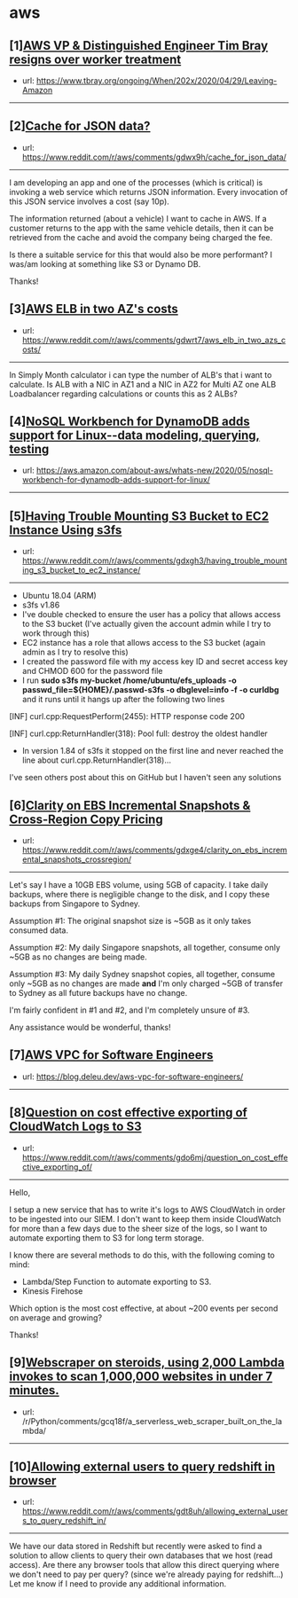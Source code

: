 # aws
## [1][AWS VP &amp; Distinguished Engineer Tim Bray resigns over worker treatment](https://www.reddit.com/r/aws/comments/gde37f/aws_vp_distinguished_engineer_tim_bray_resigns/)
- url: https://www.tbray.org/ongoing/When/202x/2020/04/29/Leaving-Amazon
---

## [2][Cache for JSON data?](https://www.reddit.com/r/aws/comments/gdwx9h/cache_for_json_data/)
- url: https://www.reddit.com/r/aws/comments/gdwx9h/cache_for_json_data/
---
I am developing an app and one of the processes (which is critical) is invoking a web service which returns JSON information. Every invocation of this JSON service involves a cost (say 10p).

The information returned (about a vehicle) I want to cache in AWS. If a customer returns to the app with the same vehicle details, then it can be retrieved from the cache and avoid the company being charged the fee.

Is there a suitable service for this that would also be more performant? I was/am looking at something like S3 or Dynamo DB.

Thanks!
## [3][AWS ELB in two AZ's costs](https://www.reddit.com/r/aws/comments/gdwrt7/aws_elb_in_two_azs_costs/)
- url: https://www.reddit.com/r/aws/comments/gdwrt7/aws_elb_in_two_azs_costs/
---
In Simply Month calculator i can type the number of ALB's that i want to calculate. Is ALB with a NIC in AZ1 and  a NIC in AZ2 for Multi AZ one ALB Loadbalancer regarding calculations or counts this as 2 ALBs?
## [4][NoSQL Workbench for DynamoDB adds support for Linux--data modeling, querying, testing](https://www.reddit.com/r/aws/comments/gdm9ok/nosql_workbench_for_dynamodb_adds_support_for/)
- url: https://aws.amazon.com/about-aws/whats-new/2020/05/nosql-workbench-for-dynamodb-adds-support-for-linux/
---

## [5][Having Trouble Mounting S3 Bucket to EC2 Instance Using s3fs](https://www.reddit.com/r/aws/comments/gdxgh3/having_trouble_mounting_s3_bucket_to_ec2_instance/)
- url: https://www.reddit.com/r/aws/comments/gdxgh3/having_trouble_mounting_s3_bucket_to_ec2_instance/
---
* Ubuntu 18.04 (ARM)
* s3fs v1.86
* I've double checked to ensure the user has a policy that allows access to the S3 bucket (I've actually given the account admin while I try to work through this)
* EC2 instance has a role that allows access to the S3 bucket (again admin as I try to resolve this)
* I created the password file with my access key ID and secret access key and CHMOD 600 for the password file
* I run **sudo s3fs my-bucket /home/ubuntu/efs\_uploads -o passwd\_file=${HOME}/.passwd-s3fs -o dbglevel=info -f -o curldbg** and it runs until it hangs up after the following two lines 

\[INF\]  curl.cpp:RequestPerform(2455): HTTP response code 200

\[INF\] curl.cpp:ReturnHandler(318): Pool full: destroy the oldest handler

* In version 1.84 of s3fs it stopped on the first line and never reached the line about curl.cpp.ReturnHandler(318)...

I've seen others post about this on GitHub but I haven't seen any solutions
## [6][Clarity on EBS Incremental Snapshots &amp; Cross-Region Copy Pricing](https://www.reddit.com/r/aws/comments/gdxge4/clarity_on_ebs_incremental_snapshots_crossregion/)
- url: https://www.reddit.com/r/aws/comments/gdxge4/clarity_on_ebs_incremental_snapshots_crossregion/
---
Let's say I have a 10GB EBS volume, using 5GB of capacity. I take daily backups, where there is negligible change to the disk, and I copy these backups from Singapore to Sydney.

Assumption #1: The original snapshot size is \~5GB as it only takes consumed data.

Assumption #2: My daily Singapore snapshots, all together, consume only \~5GB as no changes are being made.

Assumption #3: My daily Sydney snapshot copies, all together, consume only \~5GB as no changes are made **and** I'm only charged \~5GB of transfer to Sydney as all future backups have no change.

I'm fairly confident in #1 and #2, and I'm completely unsure of #3.

Any assistance would be wonderful, thanks!
## [7][AWS VPC for Software Engineers](https://www.reddit.com/r/aws/comments/gdv6kv/aws_vpc_for_software_engineers/)
- url: https://blog.deleu.dev/aws-vpc-for-software-engineers/
---

## [8][Question on cost effective exporting of CloudWatch Logs to S3](https://www.reddit.com/r/aws/comments/gdo6mj/question_on_cost_effective_exporting_of/)
- url: https://www.reddit.com/r/aws/comments/gdo6mj/question_on_cost_effective_exporting_of/
---
Hello,

I setup a new service that has to write it's logs to AWS CloudWatch in order to be ingested into our SIEM.  I don't want to keep them inside CloudWatch for more than a few days due to the sheer size of the logs, so I want to automate exporting them to S3 for long term storage.

I know there are several methods to do this, with the following coming to mind:

* Lambda/Step Function to automate exporting to S3.
* Kinesis Firehose

Which option is the most cost effective, at about \~200 events per second on average and growing?

  
Thanks!
## [9][Webscraper on steroids, using 2,000 Lambda invokes to scan 1,000,000 websites in under 7 minutes.](https://www.reddit.com/r/aws/comments/gd6xss/webscraper_on_steroids_using_2000_lambda_invokes/)
- url: /r/Python/comments/gcq18f/a_serverless_web_scraper_built_on_the_lambda/
---

## [10][Allowing external users to query redshift in browser](https://www.reddit.com/r/aws/comments/gdt8uh/allowing_external_users_to_query_redshift_in/)
- url: https://www.reddit.com/r/aws/comments/gdt8uh/allowing_external_users_to_query_redshift_in/
---
We have our data stored in Redshift but recently were asked to find a solution to allow clients to query their own databases that we host (read access). Are there any  browser tools that allow this direct querying where we don't need to pay per query? (since we're already paying for redshift...) Let me know if I need to provide any additional information.
